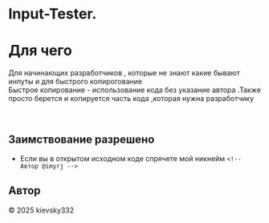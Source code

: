 # Input-Tester.

# Для чего
Для начинающих разработчиков , которые не знают какие бывают инпуты и для быстрого копирогование
<br>
Быстрое копирование - использование кода без указание автора .Также просто берется и копируется часть кода ,которая нужна разработчику

<br>

## Заимствование разрешено
- Если вы в открытом исходном коде спрячете мой никнейм     ``` <!--  Автор @imyrj --> ```
## Автор
© 2025 kievsky332
